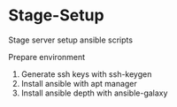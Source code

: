 # Stage-Setup
Stage server setup ansible scripts

Prepare environment
1. Generate ssh keys with ssh-keygen
2. Install ansible with apt manager
3. Install ansible depth with ansible-galaxy

